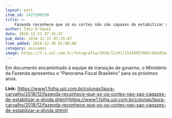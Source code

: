 ```yaml
---
layout: post
item_id: 2427100530
title: >-
    Fazenda reconhece que só os cortes não são capazes de estabilizar a dívida
author: Tatu D'Oquei
date: 2018-12-21 07:35:47
pub_date: 2018-12-21 07:35:47
time_added: 2018-12-20 01:00:00
category: avisamos
image: https://f.i.uol.com.br/fotografia/2018/12/01/15436957065c02ed5ae5330_1543695706_3x2_rt.jpg
---
```


Em documento encaminhado à equipe de transição de governo, o Ministério da Fazenda apresentou o “Panorama Fiscal Brasileiro” para os próximos anos.

**Link:** [https://www1.folha.uol.com.br/colunas/laura-carvalho/2018/12/fazenda-reconhece-que-so-os-cortes-nao-sao-capazes-de-estabilizar-a-divida.shtml](https://www1.folha.uol.com.br/colunas/laura-carvalho/2018/12/fazenda-reconhece-que-so-os-cortes-nao-sao-capazes-de-estabilizar-a-divida.shtml)

